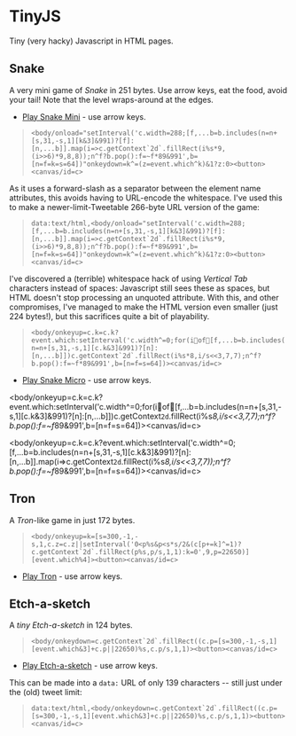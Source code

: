 # TinyJS

Tiny (very hacky) Javascript in HTML pages.

## Snake

A very mini game of *Snake* in 251 bytes. Use arrow keys, eat the food, avoid your tail! Note that the level wraps-around at the edges.

  * [Play Snake Mini](https://danielgjackson.github.io/tinyjs/mini.html) - use arrow keys.

> ```<body/onload="setInterval('c.width=288;[f,...b=b.includes(n=n+[s,31,-s,1][k&3]&991)?[f]:[n,...b]].map(i=>c.getContext`2d`.fillRect(i%s*9,(i>>6)*9,8,8));n^f?b.pop():f=~f*89&991',b=[n=f=k=s=64])"onkeydown=k^=(z=event.which^k)&1?z:0><button><canvas/id=c>```

As it uses a forward-slash as a separator between the element name attributes, this avoids having to URL-encode the whitespace.  I've used this to make a newer-limit-Tweetable 266-byte URL version of the game:

> ```data:text/html,<body/onload="setInterval('c.width=288;[f,...b=b.includes(n=n+[s,31,-s,1][k&3]&991)?[f]:[n,...b]].map(i=>c.getContext`2d`.fillRect(i%s*9,(i>>6)*9,8,8));n^f?b.pop():f=~f*89&991',b=[n=f=k=s=64])"onkeydown=k^=(z=event.which^k)&1?z:0><button><canvas/id=c>```

I've discovered a (terrible) whitespace hack of using *Vertical Tab* characters instead of spaces: Javascript still sees these as spaces, but HTML doesn't stop processing an unquoted attribute. With this, and other compromises, I've managed to make the HTML version even smaller (just 224 bytes!), but this sacrifices quite a bit of playability.

> ```<body/onkeyup=c.k=c.k?event.which:setInterval('c.width^=0;for(iof[f,...b=b.includes(n=n+[s,31,-s,1][c.k&3]&991)?[n]:[n,...b]])c.getContext`2d`.fillRect(i%s*8,i/s<<3,7,7);n^f?b.pop():f=~f*89&991',b=[n=f=s=64])><canvas/id=c>```

  * [Play Snake Micro](https://danielgjackson.github.io/tinyjs/micro.html) - use arrow keys.


<body/onkeyup=c.k=c.k?event.which:setInterval('c.width^=0;for(iof[f,...b=b.includes(n=n+[s,31,-s,1][c.k&3]&991)?[n]:[n,...b]])c.getContext`2d`.fillRect(i%s*8,i/s<<3,7,7);n^f?b.pop():f=~f*89&991',b=[n=f=s=64])><canvas/id=c>

<body/onkeyup=c.k=c.k?event.which:setInterval('c.width^=0;[f,...b=b.includes(n=n+[s,31,-s,1][c.k&3]&991)?[n]:[n,...b]].map(i=>c.getContext`2d`.fillRect(i%s*8,i/s<<3,7,7));n^f?b.pop():f=~f*89&991',b=[n=f=s=64])><canvas/id=c>

<!--

When converting this to a `data:` URL, `.map()` removes the need to escape the `for-of` whitespace, but the `=>` arrow function now requires the attribute to be quoted (240 bytes):

> ```data:text/html,<body/onkeyup="c.k=c.k?event.which:setInterval('c.width^=0;[f,...b=b.includes(n=n+[s,31,-s,1][c.k&3]&991)?[n]:[n,...b]].map(i=>c.getContext`2d`.fillRect(i%s*8,i/s<<3,7,7));n^f?b.pop():f=~f*89&991',b=[n=f=s=64])"><canvas/id=c>```
-->

## Tron

A *Tron*-like game in just 172 bytes.

> ```<body/onkeyup=k=[s=300,-1,-s,1,c.z=c.z||setInterval('0<p%s&p<s*s/2&(c[p+=k]^=1)?c.getContext`2d`.fillRect(p%s,p/s,1,1):k=0',9,p=22650)][event.which%4]><button><canvas/id=c>```

* [Play Tron](https://danielgjackson.github.io/tinyjs/tron.html) - use arrow keys.

<!--
data:text/html,<body/onkeyup=k=[s=300,-1,-s,1,c.z=c.z||setInterval('0<p%s&p<s*s/2&(c[p+=k]^=1)?c.getContext`2d`.fillRect(p%s,p/s,1,1):k=0',9,p=22650)][event.which%4]><button><canvas/id=c>
-->

## Etch-a-sketch

A *tiny* *Etch-a-sketch* in 124 bytes.

> ```<body/onkeydown=c.getContext`2d`.fillRect((c.p=[s=300,-1,-s,1][event.which&3]+c.p||22650)%s,c.p/s,1,1)><button><canvas/id=c>```

  * [Play Etch-a-sketch](https://danielgjackson.github.io/tinyjs/etch.html) - use arrow keys.

This can be made into a `data:` URL of only 139 characters -- still just under the (old) tweet limit:

> ```data:text/html,<body/onkeydown=c.getContext`2d`.fillRect((c.p=[s=300,-1,-s,1][event.which&3]+c.p||22650)%s,c.p/s,1,1)><button><canvas/id=c>```

<!--
data:text/html,<body/onkeydown=c.getContext`2d`.fillRect((c.p=[s=300,-1,-s,1][event.which&3]+c.p||22650)%s,c.p/s,1,1)><button><canvas/id=c>
-->


<!--
## Prime Numbers

Print prime numbers (inefficiently!) in 44 bytes:

```javascript
for(i=j=0;;)i%j--||(j||console.log(i),j=i++)
```

-->
